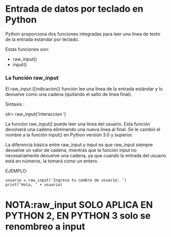 # Entrada de datos por teclado en Python
Python proporciona dos funciones integradas para leer una línea de texto de la
entrada estándar por teclado.

Estas funciones son:

* raw_input()
* input()

### La función raw_input
El raw_input ([indicacion]) función lee una línea de la entrada estándar y lo
devuelve como una cadena (quitando el salto de línea final).

Sintaxis :

str= raw_input(‘interaccion ’)

La función raw_input() puede leer una línea del usuario. Esta función devolverá una cadena eliminando una nueva línea al final. Se le cambió el nombre a la función input() en Python versión 3.0 y superior.

La diferencia básica entre raw_input y input es que raw_input siempre devuelve un valor de cadena, mientras que la función input no necesariamente devuelve una cadena, ya que cuando la entrada del usuario está en números, la tomará como un entero.

EJEMPLO:

    usuario = raw_input('Ingresa tu nombre de usuario: ')
    print('Hola, ' + usuario)

# NOTA:raw_input SOLO APLICA EN PYTHON 2, EN PYTHON 3 solo se renombreo a input

